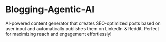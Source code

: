 # Blogging-Agentic-AI
AI-powered content generator that creates SEO-optimized posts based on user input and automatically publishes them on LinkedIn &amp; Reddit. Perfect for maximizing reach and engagement effortlessly!
